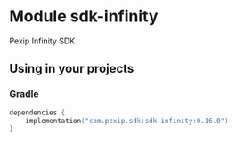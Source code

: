 # Module sdk-infinity

Pexip Infinity SDK

## Using in your projects

### Gradle

```kotlin
dependencies {
    implementation("com.pexip.sdk:sdk-infinity:0.16.0")
}
```
